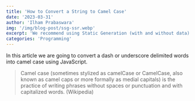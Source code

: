 ```yaml
---
title: 'How to Convert a String to Camel Case'
date: '2023-03-31'
author: 'Ilham Prabaswara'
img: '/img/blog-post/ssg-ssr.webp'
excerpt: 'We recommend using Static Generation (with and without data) whenever possible.'
categories: 'Programming'
---
```


In this article we are going to convert a dash or underscore delimited words into camel case using JavaScript.

> Camel case (sometimes stylized as camelCase or CamelCase, also known as camel caps or more formally as medial capitals) is the practice of writing phrases without spaces or punctuation and with capitalized words. (Wikipedia)

